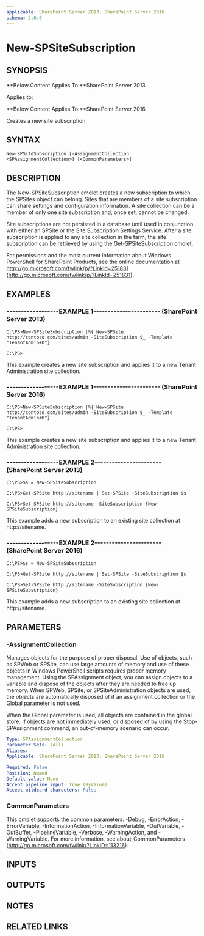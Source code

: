 ```yaml
---
applicable: SharePoint Server 2013, SharePoint Server 2016
schema: 2.0.0
---
```


# New-SPSiteSubscription

## SYNOPSIS
**Below Content Applies To:**SharePoint Server 2013

Applies to:

**Below Content Applies To:**SharePoint Server 2016

Creates a new site subscription.



## SYNTAX

```
New-SPSiteSubscription [-AssignmentCollection <SPAssignmentCollection>] [<CommonParameters>]
```

## DESCRIPTION
The New-SPSiteSubscription cmdlet creates a new subscription to which the SPSites object can belong. 
Sites that are members of a site subscription can share settings and configuration information.
A site collection can be a member of only one site subscription and, once set, cannot be changed.

Site subscriptions are not persisted in a database until used in conjunction with either an SPSite or the Site Subscription Settings Service.
After a site subscription is applied to any site collection in the farm, the site subscription can be retrieved by using the Get-SPSiteSubscription cmdlet.

For permissions and the most current information about Windows PowerShell for SharePoint Products, see the online documentation at http://go.microsoft.com/fwlink/p/?LinkId=251831 (http://go.microsoft.com/fwlink/p/?LinkId=251831).

## EXAMPLES

### ------------------EXAMPLE 1----------------------- (SharePoint Server 2013)
```
C:\PS>New-SPSiteSubscription |%{ New-SPSite http://contoso.com/sites/admin -SiteSubscription $_ -Template "TenantAdmin#0"}

C:\PS>
```

This example creates a new site subscription and applies it to a new Tenant Administration site collection.

### ------------------EXAMPLE 1----------------------- (SharePoint Server 2016)
```
C:\PS>New-SPSiteSubscription |%{ New-SPSite http://contoso.com/sites/admin -SiteSubscription $_ -Template "TenantAdmin#0"}

C:\PS>
```

This example creates a new site subscription and applies it to a new Tenant Administration site collection.

### ------------------EXAMPLE 2----------------------- (SharePoint Server 2013)
```
C:\PS>$s = New-SPSiteSubscription

C:\PS>Get-SPSite http://sitename | Set-SPSite -SiteSubscription $s

C:\PS>Set-SPSite http://sitename -SiteSubscription {New-SPSiteSubscription}
```

This example adds a new subscription to an existing site collection at http://sitename.

### ------------------EXAMPLE 2----------------------- (SharePoint Server 2016)
```
C:\PS>$s = New-SPSiteSubscription

C:\PS>Get-SPSite http://sitename | Set-SPSite -SiteSubscription $s

C:\PS>Set-SPSite http://sitename -SiteSubscription {New-SPSiteSubscription}
```

This example adds a new subscription to an existing site collection at http://sitename.

## PARAMETERS

### -AssignmentCollection
Manages objects for the purpose of proper disposal.
Use of objects, such as SPWeb or SPSite, can use large amounts of memory and use of these objects in Windows PowerShell scripts requires proper memory management.
Using the SPAssignment object, you can assign objects to a variable and dispose of the objects after they are needed to free up memory.
When SPWeb, SPSite, or SPSiteAdministration objects are used, the objects are automatically disposed of if an assignment collection or the Global parameter is not used.

When the Global parameter is used, all objects are contained in the global store.
If objects are not immediately used, or disposed of by using the Stop-SPAssignment command, an out-of-memory scenario can occur.

```yaml
Type: SPAssignmentCollection
Parameter Sets: (All)
Aliases: 
Applicable: SharePoint Server 2013, SharePoint Server 2016

Required: False
Position: Named
Default value: None
Accept pipeline input: True (ByValue)
Accept wildcard characters: False
```

### CommonParameters
This cmdlet supports the common parameters: -Debug, -ErrorAction, -ErrorVariable, -InformationAction, -InformationVariable, -OutVariable, -OutBuffer, -PipelineVariable, -Verbose, -WarningAction, and -WarningVariable. For more information, see about_CommonParameters (http://go.microsoft.com/fwlink/?LinkID=113216).

## INPUTS

## OUTPUTS

## NOTES

## RELATED LINKS

